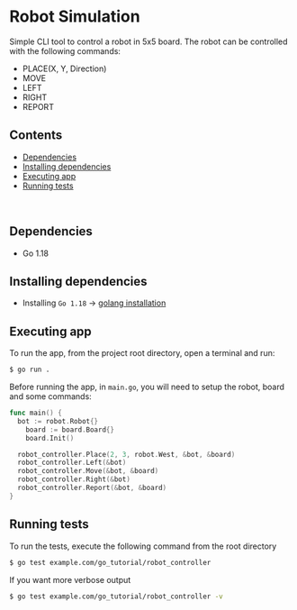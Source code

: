 # Robot Simulation
Simple CLI tool to control a robot in 5x5 board.
The robot can be controlled with the following commands:
- PLACE(X, Y, Direction)
- MOVE
- LEFT
- RIGHT
- REPORT


## Contents
- [Dependencies](#dependencies)
- [Installing dependencies](#installing-dependencies)
- [Executing app](#executing-app)
- [Running tests](#running-tests)

<br>

## Dependencies
- Go 1.18

## Installing dependencies
- Installing `Go 1.18` -> [golang installation](https://go.dev/doc/install)

## Executing app
To run the app, from the project root directory, open a terminal and run:
```bash
$ go run .
```

Before running the app, in `main.go`, you will need to setup the robot, board and some commands:
```go
func main() {
  bot := robot.Robot{}
	board := board.Board{}
	board.Init()

  robot_controller.Place(2, 3, robot.West, &bot, &board)
  robot_controller.Left(&bot)
  robot_controller.Move(&bot, &board)
  robot_controller.Right(&bot)
  robot_controller.Report(&bot, &board)
}
```

## Running tests
To run the tests, execute the following command from the root directory
```bash
$ go test example.com/go_tutorial/robot_controller
```

If you want more verbose output
```bash
$ go test example.com/go_tutorial/robot_controller -v
```
